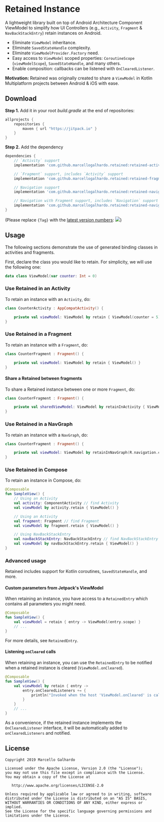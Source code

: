 # Retained Instance

A lightweight library built on top of Android Architecture Component ViewModel to simplify how UI Controllers (e.g., `Activity`, `Fragment` & `NavBackStackEntry`) retain instances on Android.

- Eliminate `ViewModel` inheritance.
- Eliminate `SavedStateHandle` complexity.
- Eliminate `ViewModelProvider.Factory` need.
- Easy access to `ViewModel` scoped properties: `CoroutineScope` (`viewModelScope`), `SavedStateHandle`, and many others.
- Enable composition: callbacks can be listened with `OnClearedListener`.

**Motivation:** Retained was originally created to share a `ViewModel` in Kotlin Multiplatform projects between Android & iOS with ease.

## Download

**Step 1.** Add it in your root *build.gradle* at the end of repositories:
```gradle
allprojects {
	repositories {
		maven { url "https://jitpack.io" }
	}
}
```

**Step 2.** Add the dependency
```gradle
dependencies {
    // `Activity` support
    implementation 'com.github.marcellogalhardo.retained:retained-activity:{Tag}'

    // `Fragment` support, includes `Activity` support
    implementation 'com.github.marcellogalhardo.retained:retained-fragment:{Tag}'

    // Navigation support
    implementation 'com.github.marcellogalhardo.retained:retained-navigation:{Tag}'

    // Navigation with Fragment support, includes `Navigation` support
    implementation 'com.github.marcellogalhardo.retained:retained-navigation-fragment:{Tag}'
}
```

(Please replace `{Tag}` with the [latest version numbers](https://github.com/marcellogalhardo/retained/releases): [![](https://jitpack.io/v/marcellogalhardo/retained.svg)](https://jitpack.io/#marcellogalhardo/retained))

## Usage

The following sections demonstrate the use of generated binding classes in activities and fragments.

First, declare the class you would like to retain. For simplicity, we will use the following one:

```kotlin
data class ViewModel(var counter: Int = 0)
```

### Use Retained in an Activity

To retain an instance with an `Activity`, do:

```kotlin
class CounterActivity : AppCompatActivity() {

    private val viewModel: ViewModel by retain { ViewModel(counter = 5) }
}
```

### Use Retained in a Fragment

To retain an instance with a `Fragment`, do:

```kotlin
class CounterFragment : Fragment() {

    private val viewModel: ViewModel by retain { ViewModel() }
}
```

#### Share a Retained between fragments

To share a Retained instance between one or more `Fragment`, do:

```kotlin
class CounterFragment : Fragment() {

    private val sharedViewModel: ViewModel by retainInActivity { ViewModel() }
}
```

### Use Retained in a NavGraph

To retain an instance with a `NavGraph`, do:

```kotlin
class CounterFragment : Fragment() {

    private val viewModel: ViewModel by retainInNavGraph(R.navigation.child_graph) { ViewModel() }
}
```

### Use Retained in Compose

To retain an instance in Compose, do:

```kotlin
@Composable
fun SampleView() {
    // Using an Activity
    val activity: ComponentActivity // find Activity
    val viewModel by activity.retain { ViewModel() }

    // Using an Activity
    val fragment: Fragment // find Fragment
    val viewModel by fragment.retain { ViewModel() }

    // Using NavBackStackEntry
    val navBackStackEntry: NavBackStackEntry // find NavBackStackEntry
    val viewModel by navBackStackEntry.retain { ViewModel() }
}
```

### Advanced usage

Retained includes support for Kotlin coroutines, `SavedStateHandle`, and more.

#### Custom parameters from Jetpack's ViewModel

When retaining an instance, you have access to a `RetainedEntry` which contains all parameters you might need.

```kotlin
@Composable
fun SampleView() {
    val viewModel = retain { entry -> ViewModel(entry.scope) }
    // ...
}
```

For more details, see `RetainedEntry`.

#### Listening `onCleared` calls

When retaining an instance, you can use the `RetainedEntry` to be notified when a retained instance is cleared (`ViewModel.onCleared`).

```kotlin
@Composable
fun SampleView() {
    val viewModel by retain { entry ->
        entry.onClearedListeners += {
            println("Invoked when the host 'ViewModel.onCleared' is called")
        }
    }
    // ...
}
```

As a convenience, if the retained instance implements the `OnClearedListener` interface, it will be automatically added to `onClearedListeners` and notified.

License
-------

    Copyright 2019 Marcello Galhardo

    Licensed under the Apache License, Version 2.0 (the "License");
    you may not use this file except in compliance with the License.
    You may obtain a copy of the License at

       http://www.apache.org/licenses/LICENSE-2.0

    Unless required by applicable law or agreed to in writing, software
    distributed under the License is distributed on an "AS IS" BASIS,
    WITHOUT WARRANTIES OR CONDITIONS OF ANY KIND, either express or implied.
    See the License for the specific language governing permissions and
    limitations under the License.
